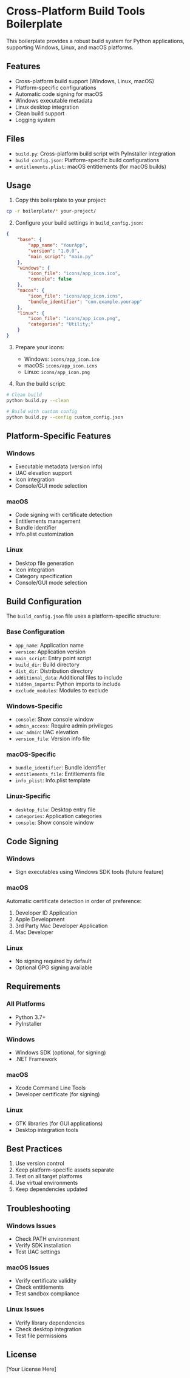 # Cross-Platform Build Tools Boilerplate

This boilerplate provides a robust build system for Python applications, supporting Windows, Linux, and macOS platforms.

## Features

- Cross-platform build support (Windows, Linux, macOS)
- Platform-specific configurations
- Automatic code signing for macOS
- Windows executable metadata
- Linux desktop integration
- Clean build support
- Logging system

## Files

- `build.py`: Cross-platform build script with PyInstaller integration
- `build_config.json`: Platform-specific build configurations
- `entitlements.plist`: macOS entitlements (for macOS builds)

## Usage

1. Copy this boilerplate to your project:
```bash
cp -r boilerplate/* your-project/
```

2. Configure your build settings in `build_config.json`:
```json
{
    "base": {
        "app_name": "YourApp",
        "version": "1.0.0",
        "main_script": "main.py"
    },
    "windows": {
        "icon_file": "icons/app_icon.ico",
        "console": false
    },
    "macos": {
        "icon_file": "icons/app_icon.icns",
        "bundle_identifier": "com.example.yourapp"
    },
    "linux": {
        "icon_file": "icons/app_icon.png",
        "categories": "Utility;"
    }
}
```

3. Prepare your icons:
   - Windows: `icons/app_icon.ico`
   - macOS: `icons/app_icon.icns`
   - Linux: `icons/app_icon.png`

4. Run the build script:
```bash
# Clean build
python build.py --clean

# Build with custom config
python build.py --config custom_config.json
```

## Platform-Specific Features

### Windows
- Executable metadata (version info)
- UAC elevation support
- Icon integration
- Console/GUI mode selection

### macOS
- Code signing with certificate detection
- Entitlements management
- Bundle identifier
- Info.plist customization

### Linux
- Desktop file generation
- Icon integration
- Category specification
- Console/GUI mode selection

## Build Configuration

The `build_config.json` file uses a platform-specific structure:

### Base Configuration
- `app_name`: Application name
- `version`: Application version
- `main_script`: Entry point script
- `build_dir`: Build directory
- `dist_dir`: Distribution directory
- `additional_data`: Additional files to include
- `hidden_imports`: Python imports to include
- `exclude_modules`: Modules to exclude

### Windows-Specific
- `console`: Show console window
- `admin_access`: Require admin privileges
- `uac_admin`: UAC elevation
- `version_file`: Version info file

### macOS-Specific
- `bundle_identifier`: Bundle identifier
- `entitlements_file`: Entitlements file
- `info_plist`: Info.plist template

### Linux-Specific
- `desktop_file`: Desktop entry file
- `categories`: Application categories
- `console`: Show console window

## Code Signing

### Windows
- Sign executables using Windows SDK tools (future feature)

### macOS
Automatic certificate detection in order of preference:
1. Developer ID Application
2. Apple Development
3. 3rd Party Mac Developer Application
4. Mac Developer

### Linux
- No signing required by default
- Optional GPG signing available

## Requirements

### All Platforms
- Python 3.7+
- PyInstaller

### Windows
- Windows SDK (optional, for signing)
- .NET Framework

### macOS
- Xcode Command Line Tools
- Developer certificate (for signing)

### Linux
- GTK libraries (for GUI applications)
- Desktop integration tools

## Best Practices

1. Use version control
2. Keep platform-specific assets separate
3. Test on all target platforms
4. Use virtual environments
5. Keep dependencies updated

## Troubleshooting

### Windows Issues
- Check PATH environment
- Verify SDK installation
- Test UAC settings

### macOS Issues
- Verify certificate validity
- Check entitlements
- Test sandbox compliance

### Linux Issues
- Verify library dependencies
- Check desktop integration
- Test file permissions

## License

[Your License Here]
